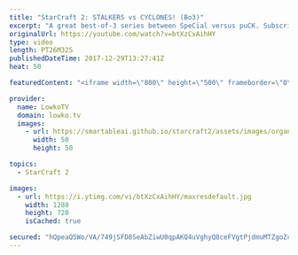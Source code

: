 ```yaml
---
title: "StarCraft 2: STALKERS vs CYCLONES! (Bo3)"
excerpt: "A great best-of-3 series between SpeCial versus puCK. Subscribe for more videos: http://lowko.tv/youtube Epic Zerg vs Protoss: https://goo.gl/qeUdf6  Protoss versus Terran is quickly developing and changing. Progamers are figuring out more powerful build orders and timing attacks and are forcing the"
originalUrl: https://youtube.com/watch?v=btXzCxAihHY
type: video
length: PT26M32S
publishedDateTime: 2017-12-29T13:27:41Z
heat: 50

featuredContent: "<iframe width=\"800\" height=\"500\" frameborder=\"0\" src=\"https://www.youtube.com/embed/btXzCxAihHY\" allow=\"accelerometer; autoplay; encrypted-media; gyroscope; picture-in-picture\" allowfullscreen></iframe>"

provider:
  name: LowkoTV
  domain: lowko.tv
  images:
    - url: https://smartableai.github.io/starcraft2/assets/images/organizations/lowko.tv-50x50.jpg
      width: 50
      height: 50

topics:
  - StarCraft 2

images:
  - url: https://i.ytimg.com/vi/btXzCxAihHY/maxresdefault.jpg
    width: 1280
    height: 720
    isCached: true

secured: "hQpeaQ5Wo/VA/749jSFD8SeAbZiwU0qpAKQ4uVghyQ8ceFVgtPjdmuMTZgoZcWqVXF66fWgbCUT+pqln+QsWcEzvB1F2IuXEJ0TK83kUI632IErG5vIg6Tz75MBluuci7fY8mKYqYiuam4WW1foktC5/Ywv8wuuvB6DlZnPJgY72B4JrnXC0Lwv/ZmgSapcRgGJOcHnLn+0/QcoQVRe2mb9zvC/poopH9LfuZ9dAHeztB0d4yUgbT3g6aI5Bu56Qi4oGx3YVAIXiNDISVSplfXo7gciqL4p5WWSSSYSRZjQxWeD5VlA5+RUpscq08USWQ8VxnTUEJEtjDsiyP6R04ZLg7QwbfrgAm47eKWiryZSBSj+UTIvxbw+WpMfKWWtdEXaUDFBytmyAFUH5WIzZLh45v3YkVT31p/Mtgvxnpvw=;TAVxwAOQD2ocqX2O2tEteQ=="
---
```


